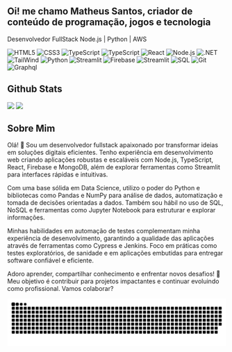 ## Oi! me chamo Matheus Santos, criador de conteúdo de programação, jogos e tecnologia

Desenvolvedor FullStack Node.js | Python | AWS

![HTML5](https://img.shields.io/badge/HTML5-000?style=for-the-badge&logo=html5)
![CSS3](https://img.shields.io/badge/CSS3-000?style=for-the-badge&logo=css3&logoColor=264CE4)
![TypeScript](https://img.shields.io/badge/Javascript-000?style=for-the-badge&logo=javascript)
![TypeScript](https://img.shields.io/badge/TypeScript-000?style=for-the-badge&logo=typescript)
![React](https://img.shields.io/badge/react-000?style=for-the-badge&logo=react)
![Node.js](https://img.shields.io/badge/Node.js-000?style=for-the-badge&logo=node.js&logoColor=76ad64)
![.NET](https://img.shields.io/badge/.net-black?style=for-the-badge&logo=dotnet)
![TailWind](https://img.shields.io/badge/TailWind-000?style=for-the-badge&logo=TailWindcss)
![Python](https://img.shields.io/badge/Python-000?style=for-the-badge&logo=python)
![Streamlit](https://img.shields.io/badge/Streamlit-000?style=for-the-badge&logo=streamlit)
![Firebase](https://img.shields.io/badge/firebase-000?style=for-the-badge&logo=firebase&logoColor=ffcc26)
![Streamlit](https://img.shields.io/badge/mongodb-000?style=for-the-badge&logo=mongodb)
![SQL](https://img.shields.io/badge/MySQL-000?style=for-the-badge&logo=mysql&logoColor=823085) 
![Git](https://img.shields.io/badge/Git-000.svg?style=for-the-badge&logo=Git&logoColor=F05032)
![Graphql](https://img.shields.io/badge/graphql-000?style=for-the-badge&logo=graphql&logoColor=e73aaf) 


## Github Stats
<div>
  <img height="180em" src="https://github-readme-stats.vercel.app/api?username=Matheus153&theme=react&show_icons=true"/>
  <img height="180em" src="https://github-readme-stats-git-masterrstaa-rickstaa.vercel.app/api/top-langs/?username=Matheus153&layout=compact&theme=react&show_icons=true)"/>
</div>

## Sobre Mim

Olá! 👋 Sou um desenvolvedor fullstack apaixonado por transformar ideias em soluções digitais eficientes. Tenho experiência em desenvolvimento web criando aplicações robustas e escaláveis com Node.js, TypeScript, React, Firebase e MongoDB, além de explorar ferramentas como Streamlit para interfaces rápidas e intuitivas.

Com uma base sólida em Data Science, utilizo o poder do Python e bibliotecas como Pandas e NumPy para análise de dados, automatização e tomada de decisões orientadas a dados. Também sou hábil no uso de SQL, NoSQL e ferramentas como Jupyter Notebook para estruturar e explorar informações.

Minhas habilidades em automação de testes complementam minha experiência de desenvolvimento, garantindo a qualidade das aplicações através de ferramentas como Cypress e Jenkins. Foco em práticas como testes exploratórios, de sanidade e em aplicações embutidas para entregar software confiável e eficiente.

Adoro aprender, compartilhar conhecimento e enfrentar novos desafios! 🚀 Meu objetivo é contribuir para projetos impactantes e continuar evoluindo como profissional. Vamos colaborar?

<picture align="center">
  <source media="(prefers-color-scheme: dark)" srcset="https://raw.githubusercontent.com/mari4souza/mari4souza/output/github-contribution-grid-snake-dark.svg">
  <source media="(prefers-color-scheme: light)" srcset="https://raw.githubusercontent.com/mari4souza/mari4souza/output/github-contribution-grid-snake-dark.svg">
  <img align="center" alt="github contribution grid snake animation" src="https://raw.githubusercontent.com/mari4souza/mari4souza/output/github-contribution-grid-snake.svg">
</picture>


